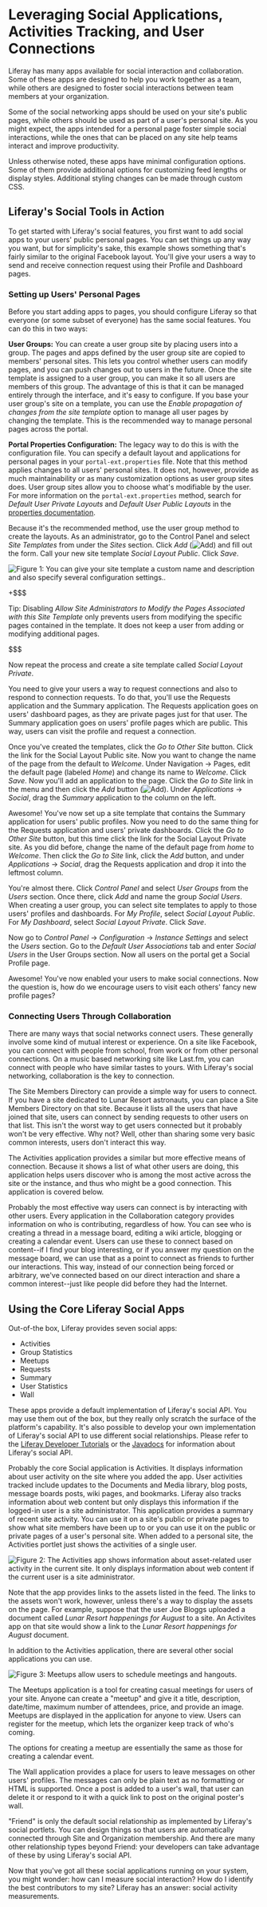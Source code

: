 # Leveraging Social Applications, Activities Tracking, and User Connections [](id=leveraging-social-applications-activities-tracking-and-user-connections)

Liferay has many apps available for social interaction and collaboration.
Some of these apps are designed to help you work together as a team, while
others are designed to foster social interactions between team members at your
organization.

Some of the social networking apps should be used on your site's public
pages, while others should be used as part of a user's personal site. As you
might expect, the apps intended for a personal page foster simple social
interactions, while the ones that can be placed on any site help teams interact
and improve productivity.

Unless otherwise noted, these apps have minimal configuration options. Some of
them provide additional options for customizing feed lengths or display styles.
Additional styling changes can be made through custom CSS.

## Liferay's Social Tools in Action [](id=liferays-social-tools-in-action)

To get started with Liferay's social features, you first want to add social apps
to your users' public personal pages. You can set things up any way you want,
but for simplicity's sake, this example shows something that's fairly similar to
the original Facebook layout. You'll give your users a way to send and receive
connection request using their Profile and Dashboard pages. 

### Setting up Users' Personal Pages [](id=setting-up-users-personal-pages)

Before you start adding apps to pages, you should configure Liferay so that
everyone (or some subset of everyone) has the same social features. You can do
this in two ways: 

**User Groups:** You can create a user group site by placing users into a group.
The pages and apps defined by the user group site are copied to members'
personal sites. This lets you control whether users can modify pages, and you can
push changes out to users in the future. Once the site template is assigned to a
user group, you can make it so all users are members of this group. The
advantage of this is that it can be managed entirely through the interface, and
it's easy to configure. If you base your user group's site on a template, you
can use the *Enable propagation of changes from the site template* option to
manage all user pages by changing the template. This is the recommended way to
manage personal pages across the portal. 

**Portal Properties Configuration:** The legacy way to do this is with the
configuration file. You can specify a default layout and applications for
personal pages in your `portal-ext.properties` file. Note that this method
applies changes to all users' personal sites. It does not, however, provide as
much maintainability or as many customization options as user group sites does.
User group sites allow you to choose what's modifiable by the user.  For
more information on the `portal-ext.properties` method, search for *Default User
Private Layouts* and *Default User Public Layouts* in the [properties documentation](http://docs.liferay.com/portal/7.0/propertiesdoc/portal.properties.html).

Because it's the recommended method, use the user group method to create the
layouts. As an administrator, go to the Control Panel and select
*Site Templates* from under the *Sites* section. Click *Add* (![Add](../../../images/icon-add.png)) 
and fill out the form. Call your new site template *Social Layout Public*. Click *Save*.

![Figure 1: You can give your site template a custom name and description and also specify several configuration settings..](../../../images/social-networking-site-template.png)

+$$$

Tip: Disabling *Allow Site Administrators to
Modify the Pages Associated with this Site Template* only prevents users from
modifying the specific pages contained in the template. It does not keep a user
from adding or modifying additional pages.

$$$

Now repeat the process and create a site template called *Social Layout
Private*. 

You need to give your users a way to request connections and also to respond to
connection requests. To do that, you'll use the Requests application and the
Summary application. The Requests application goes on users' dashboard pages, as
they are private pages just for that user. The Summary application goes on
users' profile pages which are public. This way, users can visit the profile
and request a connection. 

Once you've created the templates, click the *Go to Other Site* button. Click
the link for the Social Layout Public site. Now you want to change the name of
the page from the default to *Welcome*. Under Navigation &rarr; Pages, edit
the default page (labeled *Home*) and change its name to *Welcome*. Click
*Save*.  Now you'll add an application to the page. Click the *Go to Site* link
in the menu and then click the *Add*
button (![Add](../../../images/icon-add-app.png)). Under *Applications* &rarr;
*Social*, drag the *Summary* application to the column on the left. 

Awesome! You've now set up a site template that contains the Summary
application for users' public profiles. Now you need to do the same thing for
the Requests application and users' private dashboards. Click the *Go to Other
Site* button, but this time click the link for the Social Layout Private site.
As you did before, change the name of the default page from *home* to *Welcome*.
Then click the *Go to Site* link, click the *Add* button, and under
*Applications* &rarr; *Social*, drag the Requests application and drop it into
the leftmost column. 

You're almost there. Click *Control Panel* and select *User Groups* from the
*Users* section. Once there, click *Add* and name the group *Social Users*. When
creating a user group, you can select site templates to apply to those users'
profiles and dashboards. For *My Profile*, select *Social Layout Public*. For
*My Dashboard*, select *Social Layout Private*. Click *Save*. 

Now go to *Control Panel* &rarr; *Configuration* &rarr; *Instance Settings* and
select the *Users* section. Go to the *Default User Associations* tab and enter
*Social Users* in the User Groups section. Now all users on the portal get a
Social Profile page. 

Awesome! You've now enabled your users to make social connections. Now the
question is, how do we encourage users to visit each others' fancy new profile
pages?

### Connecting Users Through Collaboration [](id=connecting-users-through-collaboration)

There are many ways that social networks connect users. These generally involve
some kind of mutual interest or experience. On a site like Facebook, you can
connect with people from school, from work or from other personal connections.
On a music based networking site like Last.fm, you can connect with people who
have similar tastes to yours. With Liferay's social networking, collaboration is
the key to connection. 

The Site Members Directory can provide a simple way for users to connect. If you
have a site dedicated to Lunar Resort astronauts, you can place a Site Members
Directory on that site. Because it lists all the users that have joined that
site, users can connect by sending requests to other users on that list. This
isn't the worst way to get users connected but it probably won't be very
effective. Why not? Well, other than sharing some very basic common interests,
users don't interact this way.

The Activities application provides a similar but more effective means of
connection. Because it shows a list of what other users are doing, this
application helps users discover who is among the most active across the site or
the instance, and thus who might be a good connection. This application is
covered below.

Probably the most effective way users can connect is by interacting with other
users. Every application in the Collaboration category provides information on
who is contributing, regardless of how. You can see who is creating a thread in
a message board, editing a wiki article, blogging or creating a calendar event.
Users can use these to connect based on content--if I find your blog
interesting, or if you answer my question on the message board, we can use that
as a point to connect as friends to further our interactions. This way, instead
of our connection being forced or arbitrary, we've connected based on our direct
interaction and share a common interest--just like people did before they had
the Internet.


## Using the Core Liferay Social Apps [](id=using-the-core-liferay-social-apps)

Out-of-the box, Liferay provides seven social apps:

- Activities
- Group Statistics
- Meetups 
- Requests
- Summary
- User Statistics
- Wall

These apps provide a default implementation of Liferay's social API. You may use
them out of the box, but they really only scratch the surface of the platform's
capability. It's also possible to develop your own implementation of Liferay's
social API to use different social relationships. Please refer to the [Liferay
Developer Tutorials](/develop/tutorials/-/knowledge_base/7-0/introduction) or
the
[Javadocs](http://docs.liferay.com/portal/7.0/javadocs/portal-kernel/com/liferay/social/kernel/service/package-summary.html)
for information about Liferay's social API. 

Probably the core Social application is Activities. It displays information
about user activity on the site where you added the app. User activities tracked
include updates to the Documents and Media library, blog posts, message boards
posts, wiki pages, and bookmarks.  Liferay also tracks information about web
content but only displays this information if the logged-in user is a site
administrator. This application provides a summary of recent site activity. You
can use it on a site's public or private pages to show what site members have
been up to or you can use it on the public or private pages of a user's personal
site. When added to a personal site, the Activities portlet just shows the
activities of a single user.

![Figure 2: The Activities app shows information about asset-related user activity in the current site. It only displays information about web content if the current user is a site administrator.](../../../images/social-activities.png)

Note that the app provides links to the assets listed in the feed.  The links to
the assets won't work, however, unless there's a way to display the assets on
the page. For example, suppose that the user Joe Bloggs uploaded a document
called *Lunar Resort happenings for August* to a site. An Activites app on that
site would show a link to the *Lunar Resort happenings for August* document.

In addition to the Activities application, there are several other social
applications you can use. 

![Figure 3: Meetups allow users to schedule meetings and hangouts.](../../../images/social-meetups.png)

The Meetups application is a tool for creating casual meetings for users of your
site. Anyone can create a "meetup" and give it a title, description,
date/time, maximum number of attendees, price, and provide an image. Meetups are
displayed in the application for anyone to view. Users can register for the
meetup, which lets the organizer keep track of who's coming. 

The options for creating a meetup are essentially the same as those for creating
a calendar event.

The Wall application provides a place for users to leave messages on other users'
profiles. The messages can only be plain text as no formatting or HTML is
supported. Once a post is added to a user's wall, that user can delete it
or respond to it with a quick link to post on the original poster's wall.

"Friend" is only the default social relationship as implemented by Liferay's
social portlets. You can design things so that users are automatically connected
through Site and Organization membership. And there are many other relationship
types beyond Friend: your developers can take advantage of these by using
Liferay's social API. 

Now that you've got all these social applications running on your system, you
might wonder: how can I measure social interaction? How do I identify the best
contributors to my site? Liferay has an answer: social activity measurements.
